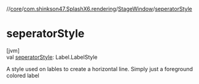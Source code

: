 //[core](../../../index.md)/[com.shinkson47.SplashX6.rendering](../index.md)/[StageWindow](index.md)/[seperatorStyle](seperator-style.md)

# seperatorStyle

[jvm]\
val [seperatorStyle](seperator-style.md): Label.LabelStyle

A style used on lables to create a horizontal line. Simply just a foreground colored label
